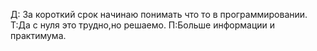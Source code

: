 Д: За короткий срок начинаю понимать что то в программировании.
T:Да с нуля это трудно,но решаемо.
П:Больше информации и практимума.